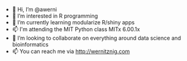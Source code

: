 - 👋 Hi, I’m @awerni
- 👀 I’m interested in R programming
- 🌱 I’m currently learning modularize R/shiny apps
- 📫 I'm attending the MIT Python class MITx 6.00.1x
- 💞️ I’m looking to collaborate on everything around data science and bioinformatics
- 📫 You can reach me via http://wernitznig.com

<!---
awerni/awerni is a ✨ special ✨ repository because its `README.md` (this file) appears on your GitHub profile.
You can click the Preview link to take a look at your changes.
--->
